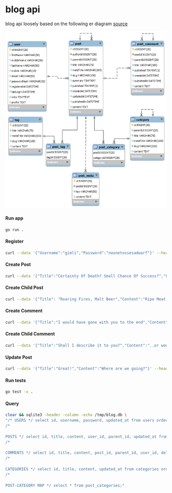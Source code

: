 # blog api

blog api loosely based on the following er diagram [source](https://mysql.tutorials24x7.com/blog/guide-to-design-a-database-for-blog-management-in-mysql)

[![er diagram](er.png)](https://mysql.tutorials24x7.com/blog/guide-to-design-a-database-for-blog-management-in-mysql)


#### Run app
```sh
go run .
```

#### Register
```sh
curl --data '{"Username":"gimli","Password":"noonetossesadwarf"}' --header "Content-Type: application/json" --request POST --silent localhost:8080/register | json_pp
```

#### Create Post
```sh
curl --data '{"Title":"Certainty Of Death? Small Chance Of Success?","Content":"What Are We Waitin'' For?","Categories":["Literature", "Cinema"]}' --header "Content-Type: application/json" --request POST --user gimli:noonetossesadwarf --silent localhost:8080/post | json_pp
```

#### Create Child Post
```sh
curl --data '{"Title": "Roaring Fires, Malt Beer","Content":"Ripe Meat Off The Bone!","Categories":["Literature"]}' --header "Content-Type: application/json" --request POST --user gimli:noonetossesadwarf --silent localhost:8080/post/3 | json_pp
```

#### Create Comment
```sh
curl --data '{"Title":"I would have gone with you to the end","Content":"Into the very fires of Mordor"}' --header "Content-Type: application/json" --request POST --user gimli:noonetossesadwarf --silent localhost:8080/post/1/comment | json_pp
```

#### Create Child Comment
```sh
curl --data '{"Title":"Shall I describe it to you?","Content":"..or would you like me to find you a box?"}' --header "Content-Type: application/json" --request POST --user gimli:noonetossesadwarf --silent localhost:8080/comment/1 | json_pp
```

#### Update Post
```sh
curl --data '{"Title":"Great!","Content":"Where are we going?"}' --header "Content-Type: application/json" --request PATCH --user gimli:noonetossesadwarf --silent localhost:8080/post/3 | json_pp
```

#### Run tests
```sh
go test -v .
```


#### Query

```sh
clear && sqlite3 -header -column -echo /tmp/blog.db \
"/* USERS */ select id, username, password, updated_at from users order by updated_at desc; \
/* 

POSTS */ select id, title, content, user_id, parent_id, updated_at from posts order by updated_at desc; \
/* 

COMMENTS */ select id, title, content, post_id, parent_id, user_id, deleted_at, updated_at from comments order by updated_at desc; \
/* 

CATEGORIES */ select id, title, content, updated_at from categories order by updated_at desc; \
/* 

POST-CATEGORY MAP */ select * from post_categories;"
```
